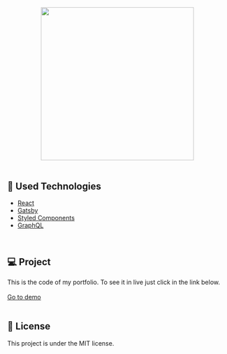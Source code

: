 ##

<div align="center">
  <img src="https://dl.airtable.com/.attachments/9f87e8e26f8ad25ad684643bbcf1f8f4/c62b3602/portfolio.png" height="350px" /><br>
</div>

</br>

## :rocket: Used Technologies

- [React](https://reactjs.org)
- [Gatsby](https://www.gatsbyjs.org)
- [Styled Components](https://styled-components.com)
- [GraphQL](https://graphql.org)

</br>

## :computer: Project

This is the code of my portfolio.
To see it in live just click in the link below.
</br>
</br>
[Go to demo](https://ricardosilva.dev)
</br>
</br>

## :memo: License

This project is under the MIT license.

</br>
